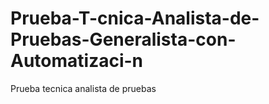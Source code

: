 # Prueba-T-cnica-Analista-de-Pruebas-Generalista-con-Automatizaci-n
Prueba tecnica analista de pruebas
